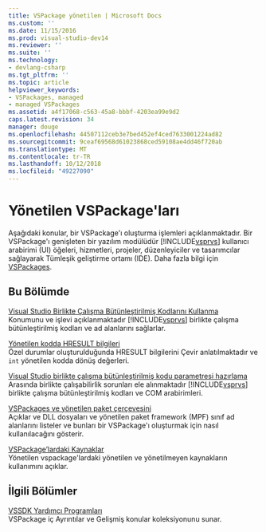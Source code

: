 ```yaml
---
title: VSPackage yönetilen | Microsoft Docs
ms.custom: ''
ms.date: 11/15/2016
ms.prod: visual-studio-dev14
ms.reviewer: ''
ms.suite: ''
ms.technology:
- devlang-csharp
ms.tgt_pltfrm: ''
ms.topic: article
helpviewer_keywords:
- VSPackages, managed
- managed VSPackages
ms.assetid: a4f17068-c563-45a8-bbbf-4203ea99e9d2
caps.latest.revision: 34
manager: douge
ms.openlocfilehash: 44507112ceb3e7bed452ef4ced7633001224ad82
ms.sourcegitcommit: 9ceaf69568d61023868ced59108ae4dd46f720ab
ms.translationtype: MT
ms.contentlocale: tr-TR
ms.lasthandoff: 10/12/2018
ms.locfileid: "49227090"
---
```

# <a name="managed-vspackages"></a>Yönetilen VSPackage'ları
Aşağıdaki konular, bir VSPackage'ı oluşturma işlemleri açıklanmaktadır. Bir VSPackage'ı genişleten bir yazılım modülüdür [!INCLUDE[vsprvs](../includes/vsprvs-md.md)] kullanıcı arabirimi (UI) öğeleri, hizmetleri, projeler, düzenleyiciler ve tasarımcılar sağlayarak Tümleşik geliştirme ortamı (IDE). Daha fazla bilgi için [VSPackages](../extensibility/internals/vspackages.md).  
  
## <a name="in-this-section"></a>Bu Bölümde  
 [Visual Studio Birlikte Çalışma Bütünleştirilmiş Kodlarını Kullanma](../extensibility/internals/using-visual-studio-interop-assemblies.md)  
 Konumunu ve işlevi açıklanmaktadır [!INCLUDE[vsprvs](../includes/vsprvs-md.md)] birlikte çalışma bütünleştirilmiş kodları ve ad alanlarını sağlarlar.  
  
 [Yönetilen kodda HRESULT bilgileri](../misc/hresult-information-in-managed-code.md)  
 Özel durumlar oluşturulduğunda HRESULT bilgilerini Çevir anlatılmaktadır ve `int` yönetilen kodda dönüş değerleri.  
  
 [Visual Studio birlikte çalışma bütünleştirilmiş kodu parametresi hazırlama](../misc/visual-studio-interop-assembly-parameter-marshaling.md)  
 Arasında birlikte çalışabilirlik sorunları ele alınmaktadır [!INCLUDE[vsprvs](../includes/vsprvs-md.md)] birlikte çalışma bütünleştirilmiş kodları ve COM arabirimleri.  
  
 [VSPackages ve yönetilen paket çerçevesini](../misc/vspackages-and-the-managed-package-framework.md)  
 Açıklar ve DLL dosyaları ve yönetilen paket framework (MPF) sınıf ad alanlarını listeler ve bunları bir VSPackage'ı oluşturmak için nasıl kullanılacağını gösterir.  
  
 [VSPackage’lardaki Kaynaklar](../extensibility/internals/resources-in-vspackages.md)  
 Yönetilen vspackage'lardaki yönetilen ve yönetilmeyen kaynakların kullanımını açıklar.  
  
## <a name="related-sections"></a>İlgili Bölümler  
 [VSSDK Yardımcı Programları](../extensibility/internals/vssdk-utilities.md)  
 VSPackage iç Ayrıntılar ve Gelişmiş konular koleksiyonunu sunar.